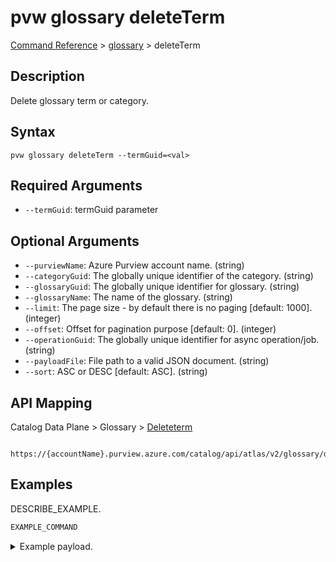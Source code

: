 # pvw glossary deleteTerm
[Command Reference](../../../README.md#command-reference) > [glossary](./main.md) > deleteTerm

## Description
Delete glossary term or category.

## Syntax
```
pvw glossary deleteTerm --termGuid=<val>
```

## Required Arguments
- `--termGuid`: termGuid parameter

## Optional Arguments
- `--purviewName`: Azure Purview account name. (string)
- `--categoryGuid`: The globally unique identifier of the category. (string)
- `--glossaryGuid`: The globally unique identifier for glossary. (string)
- `--glossaryName`: The name of the glossary. (string)
- `--limit`: The page size - by default there is no paging [default: 1000]. (integer)
- `--offset`: Offset for pagination purpose [default: 0]. (integer)
- `--operationGuid`: The globally unique identifier for async operation/job. (string)
- `--payloadFile`: File path to a valid JSON document. (string)
- `--sort`: ASC or DESC [default: ASC]. (string)

## API Mapping
Catalog Data Plane > Glossary > [Deleteterm]()
```
 https://{accountName}.purview.azure.com/catalog/api/atlas/v2/glossary/deleteTerm
```

## Examples
DESCRIBE_EXAMPLE.
```powershell
EXAMPLE_COMMAND
```
<details><summary>Example payload.</summary>
<p>

```json
PASTE_JSON_HERE
```
</p>
</details>